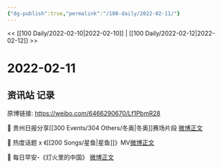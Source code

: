 ```yaml
---
{"dg-publish":true,"permalink":"/100-daily/2022-02-11/"}
---
```



<< [[100 Daily/2022-02-10\|2022-02-10]] | [[100 Daily/2022-02-12\|2022-02-12]] >>

# 2022-02-11

## 资讯站 记录

原博链接: https://weibo.com/6466290670/Lf1PbmR28

💫 贵州日报分享[[300 Events/304 Others/冬奥\|冬奥]]赛场片段 [微博正文](https://weibo.com/detail/4735699183735749)

💫 热度话题 x 《[[200 Songs/星鱼\|星鱼]]》MV[微博正文](https://weibo.com/detail/4735709900440042)

💫 每日早安-《灯火里的中国》 [微博正文](https://weibo.com/detail/4735596944165069)
